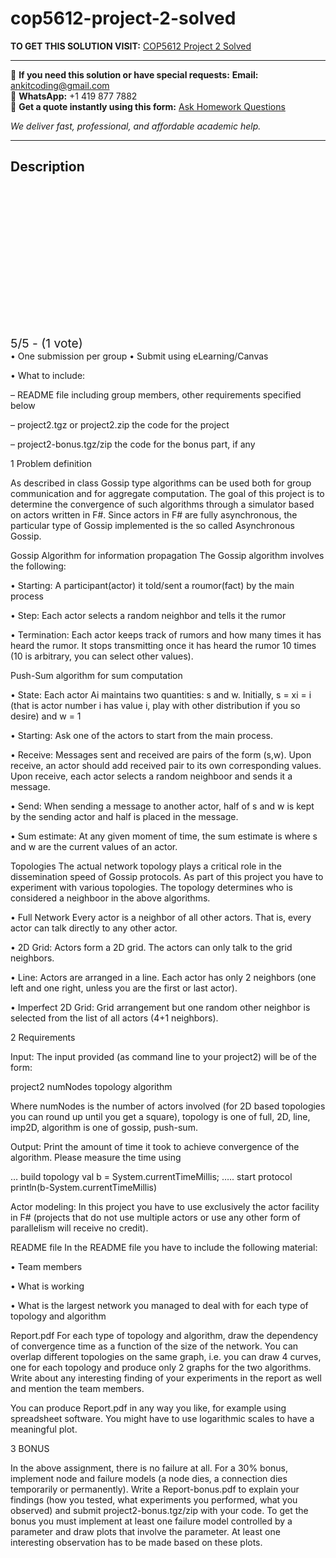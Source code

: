 # cop5612-project-2-solved
**TO GET THIS SOLUTION VISIT:** [COP5612 Project 2 Solved](https://www.ankitcodinghub.com/product/cop5612-alin-dobra-solved/)


---

📩 **If you need this solution or have special requests:** **Email:** ankitcoding@gmail.com  
📱 **WhatsApp:** +1 419 877 7882  
📄 **Get a quote instantly using this form:** [Ask Homework Questions](https://www.ankitcodinghub.com/services/ask-homework-questions/)

*We deliver fast, professional, and affordable academic help.*

---

<h2>Description</h2>



<div class="kk-star-ratings kksr-auto kksr-align-center kksr-valign-top" data-payload="{&quot;align&quot;:&quot;center&quot;,&quot;id&quot;:&quot;110110&quot;,&quot;slug&quot;:&quot;default&quot;,&quot;valign&quot;:&quot;top&quot;,&quot;ignore&quot;:&quot;&quot;,&quot;reference&quot;:&quot;auto&quot;,&quot;class&quot;:&quot;&quot;,&quot;count&quot;:&quot;1&quot;,&quot;legendonly&quot;:&quot;&quot;,&quot;readonly&quot;:&quot;&quot;,&quot;score&quot;:&quot;5&quot;,&quot;starsonly&quot;:&quot;&quot;,&quot;best&quot;:&quot;5&quot;,&quot;gap&quot;:&quot;4&quot;,&quot;greet&quot;:&quot;Rate this product&quot;,&quot;legend&quot;:&quot;5\/5 - (1 vote)&quot;,&quot;size&quot;:&quot;24&quot;,&quot;title&quot;:&quot;COP5612 Project 2 Solved&quot;,&quot;width&quot;:&quot;138&quot;,&quot;_legend&quot;:&quot;{score}\/{best} - ({count} {votes})&quot;,&quot;font_factor&quot;:&quot;1.25&quot;}">

<div class="kksr-stars">

<div class="kksr-stars-inactive">
            <div class="kksr-star" data-star="1" style="padding-right: 4px">


<div class="kksr-icon" style="width: 24px; height: 24px;"></div>
        </div>
            <div class="kksr-star" data-star="2" style="padding-right: 4px">


<div class="kksr-icon" style="width: 24px; height: 24px;"></div>
        </div>
            <div class="kksr-star" data-star="3" style="padding-right: 4px">


<div class="kksr-icon" style="width: 24px; height: 24px;"></div>
        </div>
            <div class="kksr-star" data-star="4" style="padding-right: 4px">


<div class="kksr-icon" style="width: 24px; height: 24px;"></div>
        </div>
            <div class="kksr-star" data-star="5" style="padding-right: 4px">


<div class="kksr-icon" style="width: 24px; height: 24px;"></div>
        </div>
    </div>

<div class="kksr-stars-active" style="width: 138px;">
            <div class="kksr-star" style="padding-right: 4px">


<div class="kksr-icon" style="width: 24px; height: 24px;"></div>
        </div>
            <div class="kksr-star" style="padding-right: 4px">


<div class="kksr-icon" style="width: 24px; height: 24px;"></div>
        </div>
            <div class="kksr-star" style="padding-right: 4px">


<div class="kksr-icon" style="width: 24px; height: 24px;"></div>
        </div>
            <div class="kksr-star" style="padding-right: 4px">


<div class="kksr-icon" style="width: 24px; height: 24px;"></div>
        </div>
            <div class="kksr-star" style="padding-right: 4px">


<div class="kksr-icon" style="width: 24px; height: 24px;"></div>
        </div>
    </div>
</div>


<div class="kksr-legend" style="font-size: 19.2px;">
            5/5 - (1 vote)    </div>
    </div>
• One submission per group • Submit using eLearning/Canvas

• What to include:

– README file including group members, other requirements specified below

– project2.tgz or project2.zip the code for the project

– project2-bonus.tgz/zip the code for the bonus part, if any

1 Problem definition

As described in class Gossip type algorithms can be used both for group communication and for aggregate computation. The goal of this project is to determine the convergence of such algorithms through a simulator based on actors written in F#. Since actors in F# are fully asynchronous, the particular type of Gossip implemented is the so called Asynchronous Gossip.

Gossip Algorithm for information propagation The Gossip algorithm involves the following:

• Starting: A participant(actor) it told/sent a roumor(fact) by the main process

• Step: Each actor selects a random neighbor and tells it the rumor

• Termination: Each actor keeps track of rumors and how many times it has heard the rumor. It stops transmitting once it has heard the rumor 10 times (10 is arbitrary, you can select other values).

Push-Sum algorithm for sum computation

• State: Each actor Ai maintains two quantities: s and w. Initially, s = xi = i (that is actor number i has value i, play with other distribution if you so desire) and w = 1

• Starting: Ask one of the actors to start from the main process.

• Receive: Messages sent and received are pairs of the form (s,w). Upon receive, an actor should add received pair to its own corresponding values. Upon receive, each actor selects a random neighboor and sends it a message.

• Send: When sending a message to another actor, half of s and w is kept by the sending actor and half is placed in the message.

• Sum estimate: At any given moment of time, the sum estimate is where s and w are the current values of an actor.

Topologies The actual network topology plays a critical role in the dissemination speed of Gossip protocols. As part of this project you have to experiment with various topologies. The topology determines who is considered a neighboor in the above algorithms.

• Full Network Every actor is a neighbor of all other actors. That is, every actor can talk directly to any other actor.

• 2D Grid: Actors form a 2D grid. The actors can only talk to the grid neighbors.

• Line: Actors are arranged in a line. Each actor has only 2 neighbors (one left and one right, unless you are the first or last actor).

• Imperfect 2D Grid: Grid arrangement but one random other neighbor is selected from the list of all actors (4+1 neighbors).

2 Requirements

Input: The input provided (as command line to your project2) will be of the form:

project2 numNodes topology algorithm

Where numNodes is the number of actors involved (for 2D based topologies you can round up until you get a square), topology is one of full, 2D, line, imp2D, algorithm is one of gossip, push-sum.

Output: Print the amount of time it took to achieve convergence of the algorithm. Please measure the time using

… build topology val b = System.currentTimeMillis; ….. start protocol println(b-System.currentTimeMillis)

Actor modeling: In this project you have to use exclusively the actor facility in F# (projects that do not use multiple actors or use any other form of parallelism will receive no credit).

README file In the README file you have to include the following material:

• Team members

• What is working

• What is the largest network you managed to deal with for each type of topology and algorithm

Report.pdf For each type of topology and algorithm, draw the dependency of convergence time as a function of the size of the network. You can overlap different topologies on the same graph, i.e. you can draw 4 curves, one for each topology and produce only 2 graphs for the two algorithms. Write about any interesting finding of your experiments in the report as well and mention the team members.

You can produce Report.pdf in any way you like, for example using spreadsheet software. You might have to use logarithmic scales to have a meaningful plot.

3 BONUS

In the above assignment, there is no failure at all. For a 30% bonus, implement node and failure models (a node dies, a connection dies temporarily or permanently). Write a Report-bonus.pdf to explain your findings (how you tested, what experiments you performed, what you observed) and submit project2-bonus.tgz/zip with your code. To get the bonus you must implement at least one failure model controlled by a parameter and draw plots that involve the parameter. At least one interesting observation has to be made based on these plots.
